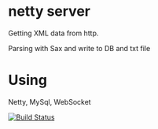 netty server
======

Getting XML data from http.

Parsing with Sax and write to DB and txt file

Using
======================================

Netty, MySql, WebSocket

[![Build Status](https://travis-ci.org/valentin1982/netty.svg?branch=master)](https://travis-ci.org/valentin1982/netty)
